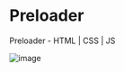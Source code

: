 # Preloader
Preloader - HTML | CSS | JS

![image](https://user-images.githubusercontent.com/83089714/187578374-e21bf280-f7a7-4e04-bde0-249c7bcc6854.png)
